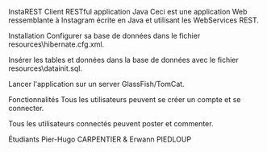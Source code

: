 InstaREST Client RESTful application Java
Ceci est une application Web ressemblante à Instagram écrite en Java et utilisant les WebServices REST.

Installation
Configurer sa base de données dans le fichier resources\hibernate.cfg.xml.

Insérer les tables et données dans la base de données avec le fichier resources\datainit.sql.

Lancer l'application sur un server GlassFish/TomCat.

Fonctionnalités
Tous les utilisateurs peuvent se créer un compte et se connecter.

Tous les utilisateurs connectés peuvent poster et commenter.

Étudiants
Pier-Hugo CARPENTIER & Erwann PIEDLOUP